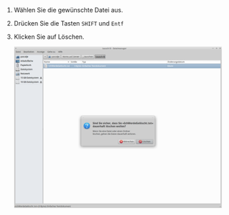 1. Wählen Sie die gewünschte Datei aus.

2. Drücken Sie die Tasten `SHIFT` und `Entf`

3. Klicken Sie auf Löschen.

   ![Screenshot 1](content/guides/LOESCHEN/screen1.png)
